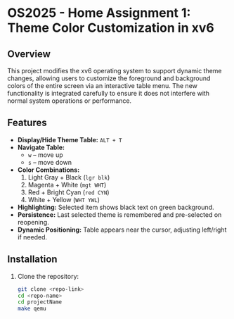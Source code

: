 # OS2025 - Home Assignment 1: Theme Color Customization in xv6

## Overview
This project modifies the xv6 operating system to support dynamic theme changes, allowing users to customize the foreground and background colors of the entire screen via an interactive table menu.
The new functionality is integrated carefully to ensure it does not interfere with normal system operations or performance.

## Features
- **Display/Hide Theme Table:** `ALT + T`
- **Navigate Table:**
  - `w` – move up
  - `s` – move down
- **Color Combinations:**
  1. Light Gray + Black (`lgr blk`)
  2. Magenta + White (`mgt WHT`)
  3. Red + Bright Cyan (`red CYN`)
  4. White + Yellow (`WHT YWL`)
- **Highlighting:** Selected item shows black text on green background.
- **Persistence:** Last selected theme is remembered and pre-selected on reopening.
- **Dynamic Positioning:** Table appears near the cursor, adjusting left/right if needed.

## Installation
1. Clone the repository:
   ```bash
   git clone <repo-link>
   cd <repo-name>
   cd projectName
   make qemu
